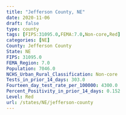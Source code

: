 ```yaml
---
title: "Jefferson County, NE"
date: 2020-11-06
draft: false
type: county
tags: [FIPS:31095.0,FEMA:7.0,Non-core,Red]
categories: [NE]
County: Jefferson County
State: NE
FIPS: 31095.0
FEMA_Region: 7.0
Population: 7046.0
NCHS_Urban_Rural_Classification: Non-core
Tests_in_prior_14_days: 303.0
Fourteen_day_test_rate_per_100000: 4300.0
Percent_Positivity_in_prior_14_days: 0.152
Level: Red
url: /states/NE/jefferson-county
---
```



